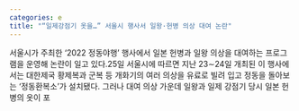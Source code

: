 ```yaml
---
categories: e
title: "“일제강점기 옷을…” 서울시 행사서 일왕·헌병 의상 대여 논란"
---
```

서울시가 주최한 ‘2022 정동야행’ 행사에서 일본 헌병과 일왕 의상을 대여하는 프로그램을 운영해 논란이 일고 있다.25일 서울시에 따르면 지난 23∼24일 개최된 이 행사에서는 대한제국 황제복과 군복 등 개화기의 여러 의상을 유료로 빌려 입고 정동을 돌아보는 ‘정동환복소’가 설치됐다. 그러나 대여 의상 가운데 일왕과 일제 강점기 당시 일본 헌병의 옷이 포